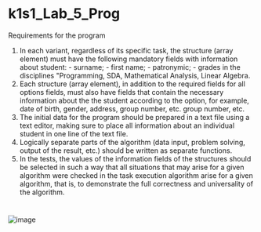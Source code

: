# k1s1_Lab_5_Prog
Requirements for the program
1. In each variant, regardless of its specific task, the structure 
(array element) must have the following mandatory fields with information about 
student: - surname; - first name; - patronymic; - grades in the disciplines 
"Programming, SDA, Mathematical Analysis, Linear Algebra. 
2. Each structure (array element), in addition to the required fields for all options 
fields, must also have fields that contain the necessary information about the 
the student according to the option, for example, date of birth, gender, address, group number, etc. 
group number, etc.
3. The initial data for the program should be prepared in a text file using a 
text editor, making sure to place all 
information about an individual student in one line of the text file. 
4. Logically separate parts of the algorithm (data input, problem solving, 
output of the result, etc.) should be written as separate functions. 
5. In the tests, the values of the information fields of the structures should be selected in such a way that 
all situations that may arise for a given algorithm were checked in the task execution algorithm 
arise for a given algorithm, that is, to demonstrate the full correctness 
and universality of the algorithm.
#
![image](https://github.com/Dan-live/k1s1_Lab_5_Prog/assets/109356212/f45fc525-c08e-4984-8319-f7e5f95f1257)
